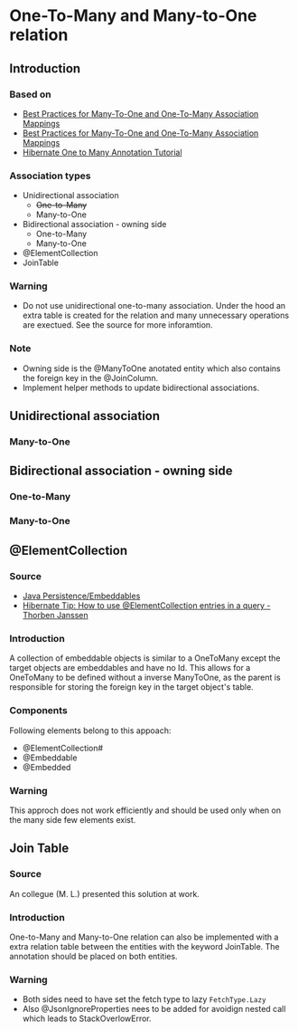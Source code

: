 # One-To-Many and Many-to-One relation
## Introduction
### Based on
* [Best Practices for Many-To-One and One-To-Many Association Mappings](https://thorben-janssen.com/best-practices-many-one-one-many-associations-mappings/)
* [Best Practices for Many-To-One and One-To-Many Association Mappings](https://www.youtube.com/watch?v=tciSOIQngig)
* [Hibernate One to Many Annotation Tutorial](https://www.baeldung.com/hibernate-one-to-many)
### Association types
* Unidirectional association
  * ~~One-to-Many~~
  * Many-to-One
* Bidirectional association - owning side
  * One-to-Many
  * Many-to-One
* @ElementCollection
* JoinTable
### Warning
 * Do not use unidirectional one-to-many association. Under the hood an extra table is created for the relation and many unnecessary operations are exectued. See the source for more inforamtion.
### Note
* Owning side is the @ManyToOne anotated entity which also contains the foreign key in the @JoinColumn.
* Implement helper methods to update bidirectional associations.
## Unidirectional association
### Many-to-One
## Bidirectional association - owning side
### One-to-Many
### Many-to-One
## @ElementCollection
### Source
* [Java Persistence/Embeddables](https://en.wikibooks.org/wiki/Java_Persistence/Embeddables)
* [Hibernate Tip: How to use @ElementCollection entries in a query - Thorben Janssen](https://www.youtube.com/watch?v=ZIUNfJAhDv4)
### Introduction
A collection of embeddable objects is similar to a OneToMany except the target objects are embeddables and have no Id. This allows for a OneToMany to be defined without a inverse ManyToOne, as the parent is responsible for storing the foreign key in the target object's table.
### Components
Following elements belong to this appoach:
* @ElementCollection#
* @Embeddable
* @Embedded
### Warning
This approch does not work efficiently and should be used only when on the many side few elements exist. 
## Join Table
### Source
An collegue (M. L.) presented this solution at work.
### Introduction
One-to-Many and Many-to-One relation can also be implemented with a extra relation table between the entities with the keyword JoinTable. The annotation should be placed on both entities.
### Warning
* Both sides need to have set the fetch type to lazy `FetchType.Lazy`
* Also @JsonIgnoreProperties nees to be added for avoidign nested call which leads to StackOverlowError.
